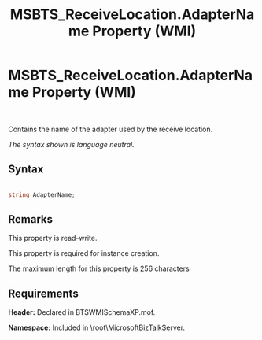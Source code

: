 ﻿---
title: MSBTS_ReceiveLocation.AdapterName Property (WMI)
TOCTitle: MSBTS_ReceiveLocation.AdapterName Property (WMI)
ms:assetid: f0571f9c-f8bd-4e3a-b4e2-ed60ca6119c9
ms:mtpsurl: https://msdn.microsoft.com/en-us/library/Aa561840(v=BTS.80)
ms:contentKeyID: 51533322
ms.date: 08/30/2017
mtps_version: v=BTS.80
---

# MSBTS\_ReceiveLocation.AdapterName Property (WMI)

 

Contains the name of the adapter used by the receive location.

*The syntax shown is language neutral.*

## Syntax

```C#
  
string AdapterName;  
```

## Remarks

This property is read-write.

This property is required for instance creation.

The maximum length for this property is 256 characters

## Requirements

**Header:** Declared in BTSWMISchemaXP.mof.

**Namespace:** Included in \\root\\MicrosoftBizTalkServer.

